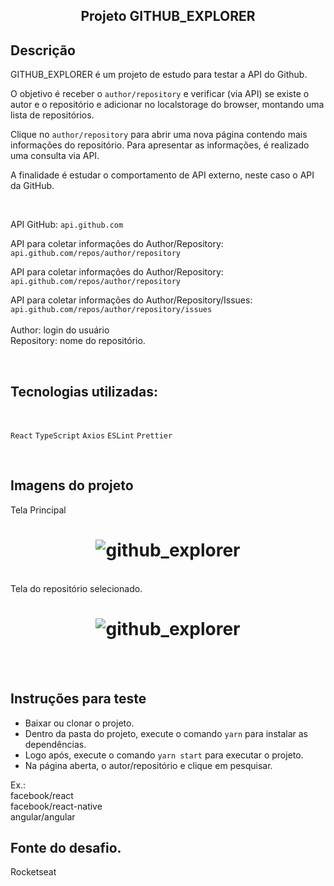 <h2 align="center">
  Projeto GITHUB_EXPLORER
</h2>

## Descrição

GITHUB_EXPLORER é um projeto de estudo para testar a API do Github.

O objetivo é receber o `author/repository` e verificar (via API) se existe o autor e o repositório e adicionar no localstorage do browser, montando uma lista de repositórios.

Clique no `author/repository` para abrir uma nova página contendo mais informações do repositório. Para apresentar as informações, é realizado uma consulta via API.

A finalidade é estudar o comportamento de API externo, neste caso o API da GitHub.

<br>

API GitHub: `api.github.com`

API para coletar informações do Author/Repository: `api.github.com/repos/author/repository`

API para coletar informações do Author/Repository: `api.github.com/repos/author/repository`

API para coletar informações do Author/Repository/Issues: `api.github.com/repos/author/repository/issues`
<br><br>
Author: login do usuário<br>
Repository: nome do repositório.

<br>

## Tecnologias utilizadas:
<br>

`React` `TypeScript` `Axios` `ESLint` `Prettier`

<br>

## Imagens do projeto
Tela Principal
<h1 align="center">
    <img alt="github_explorer" title="#GitHubExplorer" src="https://github.com/carlosjunior1983/reactjs-github-explorer/blob/master/img_readme/principal.png"  /><br>
</h1>

<br>
Tela do repositório selecionado.
<h1 align="center">
    <img alt="github_explorer" title="#GitHubExplorer" src="https://github.com/carlosjunior1983/reactjs-github-explorer/blob/master/img_readme/page_repository.png"  /><br>
</h1>
<br>
<br>


## Instruções para teste

  - Baixar ou clonar o projeto.
  - Dentro da pasta do projeto, execute o comando `yarn` para instalar as dependências.
  - Logo após, execute o comando `yarn start` para executar o projeto.
  - Na página aberta, o autor/repositório e clique em pesquisar.

  Ex.:<br>
  facebook/react <br>
  facebook/react-native <br>
  angular/angular <br>



## Fonte do desafio.
  Rocketseat
